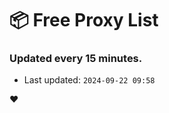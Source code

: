 # :package: Free Proxy List
### Updated every 15 minutes.

- Last updated: `2024-09-22 09:58`

:heart:
